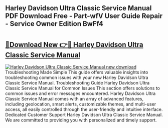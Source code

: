 ## Harley Davidson Ultra Classic Service Manual PDF Download Free - Part-wfV User Guide Repair - Service Owner Edition BwFf4

# <h2><a href="http://bc61005.oget.top/?id=Harley+Davidson+Ultra+Classic+Service+Manual">🔗Download New 👉🔴 Harley Davidson Ultra Classic Service Manual</a></h2>

[![Harley Davidson Ultra Classic Service Manual new download](https://i.imgur.com/5g1atiW.png)](http://bc61005.oget.top/?id=Harley+Davidson+Ultra+Classic+Service+Manual)
Troubleshooting Made Simple This guide offers valuable insights into troubleshooting common issues with your new Harley Davidson Ultra Classic Service Manual. Troubleshooting Guide Harley Davidson Ultra Classic Service Manual for Common Issues This section offers solutions to common issues and error messages encountered. Harley Davidson Ultra Classic Service Manual comes with an array of advanced features, including geolocation, smart alerts, customizable themes, and multi-user access, all easily controlled through the user-friendly and intuitive interface. Dedicated Customer Support Harley Davidson Ultra Classic Service Manual. We are committed to providing you with personalized and timely support.
